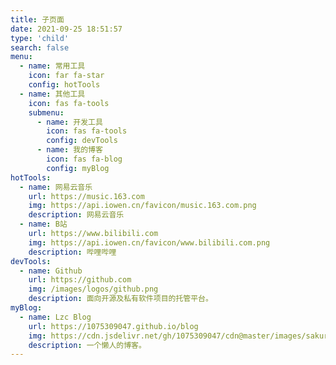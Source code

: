 ```yaml
---
title: 子页面
date: 2021-09-25 18:51:57
type: 'child'
search: false
menu:
  - name: 常用工具
    icon: far fa-star
    config: hotTools
  - name: 其他工具
    icon: fas fa-tools
    submenu:
      - name: 开发工具
        icon: fas fa-tools
        config: devTools
      - name: 我的博客
        icon: fas fa-blog
        config: myBlog
hotTools:
  - name: 网易云音乐
    url: https://music.163.com
    img: https://api.iowen.cn/favicon/music.163.com.png
    description: 网易云音乐
  - name: B站
    url: https://www.bilibili.com
    img: https://api.iowen.cn/favicon/www.bilibili.com.png
    description: 哔哩哔哩
devTools:
  - name: Github
    url: https://github.com
    img: /images/logos/github.png
    description: 面向开源及私有软件项目的托管平台。
myBlog:
  - name: Lzc Blog
    url: https://1075309047.github.io/blog
    img: https://cdn.jsdelivr.net/gh/1075309047/cdn@master/images/sakura/custom/avatar.jpg
    description: 一个懒人的博客。
---
```

